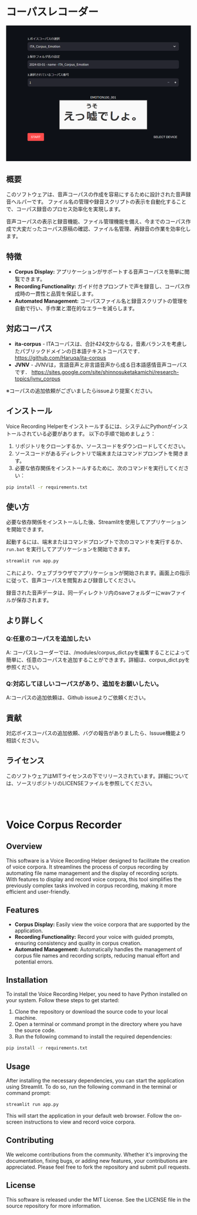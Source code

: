 # コーパスレコーダー

<p align="center">
  <img src="https://github.com/Mega-Gorilla/Voice_corpus_Recorder/blob/main/images/image1.png"/>
</p>

## 概要

このソフトウェアは、音声コーパスの作成を容易にするために設計された音声録音ヘルパーです。
ファイル名の管理や録音スクリプトの表示を自動化することで、コーパス録音のプロセス効率化を実現します。

音声コーパスの表示と録音機能、ファイル管理機能を備え、今までのコーパス作成で大変だったコーパス原稿の確認、ファイル名管理、再録音の作業を効率化します。

## 特徴

- **Corpus Display:** アプリケーションがサポートする音声コーパスを簡単に閲覧できます。
- **Recording Functionality:** ガイド付きプロンプトで声を録音し、コーパス作成時の一貫性と品質を保証します。
- **Automated Management:** コーパスファイル名と録音スクリプトの管理を自動で行い、手作業と潜在的なエラーを減らします。

## 対応コーパス
- **ita-corpus** - ITAコーパスは、合計424文からなる，音素バランスを考慮したパブリックドメインの日本語テキストコーパスです． https://github.com/Haruqa/ita-corpus
- **JVNV**  - JVNVは，言語音声と非言語音声から成る日本語感情音声コーパスです． https://sites.google.com/site/shinnosuketakamichi/research-topics/jvnv_corpus

※コーパスの追加依頼がございましたらissueより提案ください。

## インストール

Voice Recording Helperをインストールするには、システムにPythonがインストールされている必要があります。
以下の手順で始めましょう：

1. リポジトリをクローンするか、ソースコードをダウンロードしてください。
2. ソースコードがあるディレクトリで端末またはコマンドプロンプトを開きます。
3. 必要な依存関係をインストールするために、次のコマンドを実行してください：

```bash
pip install -r requirements.txt
```

## 使い方

必要な依存関係をインストールした後、Streamlitを使用してアプリケーションを開始できます。

起動するには、端末またはコマンドプロンプトで次のコマンドを実行するか、`run.bat` を実行してアプリケーションを開始できます。

```bash
streamlit run app.py
```

これにより、ウェブブラウザでアプリケーションが開始されます。画面上の指示に従って、音声コーパスを閲覧および録音してください。

録音された音声データは、同一ディレクトリ内のsaveフォルダーにwavファイルが保存されます。

## より詳しく

### Q:任意のコーパスを追加したい

A: コーパスレコーダーでは、/modules/corpus_dict.pyを編集することによって簡単に、任意のコーパスを追加することができます。詳細は、corpus_dict.pyを参照ください。

### Q:対応してほしいコーパスがあり、追加をお願いしたい。

A:コーパスの追加依頼は、Github issueよりご依頼ください。

## 貢献

対応ボイスコーパスの追加依頼、バグの報告がありましたら、Issuue機能より相談ください。

## ライセンス

このソフトウェアはMITライセンスの下でリリースされています。詳細については、ソースリポジトリのLICENSEファイルを参照してください。

<br/>


<br/>

# Voice Corpus Recorder

## Overview

This software is a Voice Recording Helper designed to facilitate the creation of voice corpora. It streamlines the process of corpus recording by automating file name management and the display of recording scripts. With features to display and record voice corpora, this tool simplifies the previously complex tasks involved in corpus recording, making it more efficient and user-friendly.

## Features

- **Corpus Display:** Easily view the voice corpora that are supported by the application.
- **Recording Functionality:** Record your voice with guided prompts, ensuring consistency and quality in corpus creation.
- **Automated Management:** Automatically handles the management of corpus file names and recording scripts, reducing manual effort and potential errors.

## Installation

To install the Voice Recording Helper, you need to have Python installed on your system. Follow these steps to get started:

1. Clone the repository or download the source code to your local machine.
2. Open a terminal or command prompt in the directory where you have the source code.
3. Run the following command to install the required dependencies:

```bash
pip install -r requirements.txt
```

## Usage

After installing the necessary dependencies, you can start the application using Streamlit. To do so, run the following command in the terminal or command prompt:

```bash
streamlit run app.py
```

This will start the application in your default web browser. Follow the on-screen instructions to view and record voice corpora.

## Contributing

We welcome contributions from the community. Whether it's improving the documentation, fixing bugs, or adding new features, your contributions are appreciated. Please feel free to fork the repository and submit pull requests.

## License

This software is released under the MIT License. See the LICENSE file in the source repository for more information.